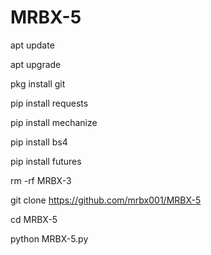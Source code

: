 # MRBX-5


apt update 

apt upgrade 

pkg install git 

pip install requests 

pip install mechanize

pip install bs4

pip install futures

rm -rf MRBX-3

git clone https://github.com/mrbx001/MRBX-5

cd MRBX-5

python MRBX-5.py
